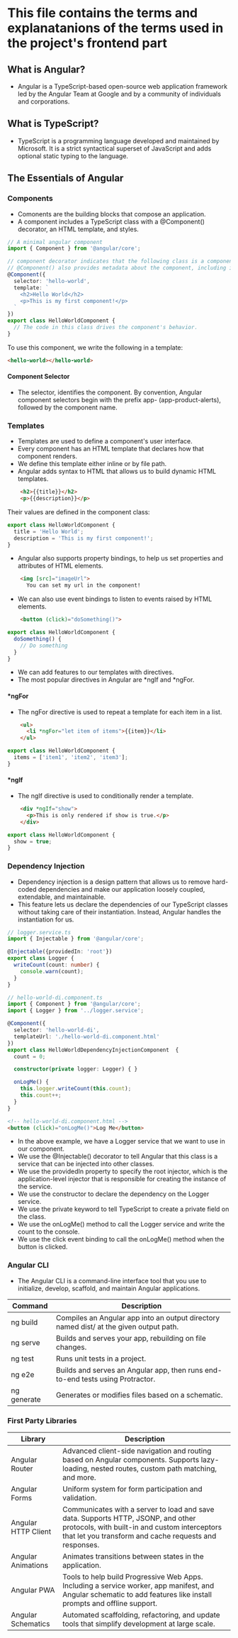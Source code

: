 # This file contains the terms and explanatanions of the terms used in the project's frontend part

## What is Angular?

- Angular is a TypeScript-based open-source web application framework led by the Angular Team at Google and by a community of individuals and corporations.
  
## What is TypeScript?

- TypeScript is a programming language developed and maintained by Microsoft. It is a strict syntactical superset of JavaScript and adds optional static typing to the language.
  
## The Essentials of Angular

### Components

- Comonents are the building blocks that compose an application.
- A component includes a TypeScript class with a @Component() decorator, an HTML template, and styles.

```typescript
// A minimal angular component
import { Component } from '@angular/core';

// component decorator indicates that the following class is a component.
// @Component() also provides metadata about the component, including its selector, templates, and styles.
@Component({
  selector: 'hello-world',
  template: `
    <h2>Hello World</h2>
    <p>This is my first component!</p>
  `
})
export class HelloWorldComponent {
  // The code in this class drives the component's behavior.
}
```

To use this component, we write the following in a template:

```html
<hello-world></hello-world>
```

#### Component Selector

- The selector, identifies the component. By convention, Angular component selectors begin with the prefix app- (app-product-alerts), followed by the component name.
  
### Templates

- Templates are used to define a component's user interface.
- Every component has an HTML template that declares how that component renders.
- We define this template either inline or by file path.
- Angular adds syntax to HTML that allows us to build dynamic HTML templates.
  
```html
    <h2>{{title}}</h2>
    <p>{{description}}</p>
```

Their values are defined in the component class:

```typescript
export class HelloWorldComponent {
  title = 'Hello World';
  description = 'This is my first component!';
}
```

- Angular also supports property bindings, to help us set properties and attributes of HTML elements.

```html
    <img [src]="imageUrl">
      You can set my url in the component!
```

- We can also use event bindings to listen to events raised by HTML elements.

```html
    <button (click)="doSomething()">
```

```typescript
export class HelloWorldComponent {
  doSomething() {
    // Do something
  }
}
```

- We can add features to our templates with directives.
- The most popular directives in Angular are *ngIf and *ngFor.

#### *ngFor

- The ngFor directive is used to repeat a template for each item in a list.

```html
    <ul>
      <li *ngFor="let item of items">{{item}}</li>
    </ul>
```

```typescript
export class HelloWorldComponent {
  items = ['item1', 'item2', 'item3'];
}
```

#### *ngIf

- The ngIf directive is used to conditionally render a template.

```html
    <div *ngIf="show">
      <p>This is only rendered if show is true.</p>
    </div>
```

```typescript
export class HelloWorldComponent {
  show = true;
}
```

### Dependency Injection

- Dependency injection is a design pattern that allows us to remove hard-coded dependencies and make our application loosely coupled, extendable, and maintainable.
- This feature lets us declare the dependencies of our TypeScript classes without taking care of their instantiation. Instead, Angular handles the instantiation for us.

```typescript
// logger.service.ts
import { Injectable } from '@angular/core';

@Injectable({providedIn: 'root'})
export class Logger {
  writeCount(count: number) {
    console.warn(count);
  }
}
```

```typescript
// hello-world-di.component.ts
import { Component } from '@angular/core';
import { Logger } from '../logger.service';

@Component({
  selector: 'hello-world-di',
  templateUrl: './hello-world-di.component.html'
})
export class HelloWorldDependencyInjectionComponent  {
  count = 0;

  constructor(private logger: Logger) { }

  onLogMe() {
    this.logger.writeCount(this.count);
    this.count++;
  }
}
```

```html
<!-- hello-world-di.component.html -->
<button (click)="onLogMe()">Log Me</button>
```

- In the above example, we have a Logger service that we want to use in our component.
- We use the @Injectable() decorator to tell Angular that this class is a service that can be injected into other classes.
- We use the providedIn property to specify the root injector, which is the application-level injector that is responsible for creating the instance of the service.
- We use the constructor to declare the dependency on the Logger service.
- We use the private keyword to tell TypeScript to create a private field on the class.
- We use the onLogMe() method to call the Logger service and write the count to the console.
- We use the click event binding to call the onLogMe() method when the button is clicked.

### Angular CLI

- The Angular CLI is a command-line interface tool that you use to initialize, develop, scaffold, and maintain Angular applications.
  
| Command | Description |
| --- | --- |
| ng build | Compiles an Angular app into an output directory named dist/ at the given output path. |
| ng serve | Builds and serves your app, rebuilding on file changes. |
| ng test | Runs unit tests in a project. |
| ng e2e | Builds and serves an Angular app, then runs end-to-end tests using Protractor. |
| ng generate | Generates or modifies files based on a schematic. |

### First Party Libraries

| Library | Description |
| --- | --- |
| Angular Router | Advanced client-side navigation and routing based on Angular components. Supports lazy-loading, nested routes, custom path matching, and more. |
| Angular Forms | Uniform system for form participation and validation. |
| Angular HTTP Client | Communicates with a server to load and save data. Supports HTTP, JSONP, and other protocols, with built-in and custom interceptors that let you transform and cache requests and responses. |
| Angular Animations | Animates transitions between states in the application. |
| Angular PWA | Tools to help build Progressive Web Apps. Including a service worker, app manifest, and Angular schematic to add features like install prompts and offline support. |
| Angular Schematics | Automated scaffolding, refactoring, and update tools that simplify development at large scale. |
